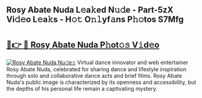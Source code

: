 ## Rosy Abate Nuda L𝚎a𝚔ed N𝚞𝚍e - Part-5zX Vi𝚍𝚎o L𝚎a𝚔s - H𝚘𝚝 O𝚗𝚕yf𝚊ns P𝚑𝚘tos S7Mfg

# <h2><a href="http://kf242w0.oniu.top/?m=Rosy+Abate+Nuda">🔗👉 🔴 Rosy Abate Nuda P𝚑ot𝚘𝚜 V𝚒d𝚎o</a></h2>

[![Rosy Abate Nuda Nu𝚍e𝚜](https://i.imgur.com/0qMVB7G.gif)](http://kf242w0.oniu.top/?m=Rosy+Abate+Nuda)
Virtual dance innovator and web entertainer Rosy Abate Nuda, celebrated for sharing dance and lifestyle inspiration through solo and collaborative dance acts and brief films. Rosy Abate Nuda's public image is characterized by its openness and accessibility, but the depths of his personal life remain a captivating mystery.  

